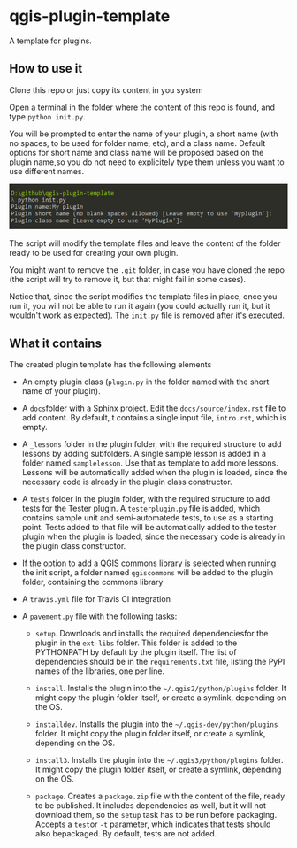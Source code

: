 # qgis-plugin-template

A template for plugins.

## How to use it

Clone this repo or just copy its content in you system

Open a terminal in the folder where the content of this repo is found, and type `python init.py`.

You will be prompted to enter the name of your plugin, a short name (with no spaces, to be used for folder name, etc), and a class name. Default options for short name and class name will be proposed based on the plugin name,so you do not need to explicitely type them unless you want to use different names.

![](console.png)

The script will modify the template files and leave the content of the folder ready to be used for creating your own plugin.

You might want to remove the `.git` folder, in case you have cloned the repo (the script will try to remove it, but that might fail in some cases).

Notice that, since the script modifies the template files in place, once you run it, you will not be able to run it again (you could actually run it, but it wouldn't work as expected). The `init.py` file is removed after it's executed.

## What it contains

The created plugin template has the following elements

* An empty plugin class (`plugin.py` in the folder named with the short name of your plugin). 

* A `docs`folder with a Sphinx project. Edit the `docs/source/index.rst` file to add content. By default, t contains a single input file, `intro.rst`, which is empty.

* A `_lessons` folder in the plugin folder, with the required structure to add lessons by adding subfolders. A single sample lesson is added in a folder named `samplelesson`. Use that as template to add more lessons. Lessons will be automatically added when the plugin is loaded, since the necessary code is already in the plugin class constructor.

* A `tests` folder in the plugin folder, with the required structure to add tests for the Tester plugin. A `testerplugin.py` file is added, which contains sample unit and semi-automatede tests, to use as a starting point. Tests added to that file will be automatically added to the tester plugin when the plugin is loaded, since the necessary code is already in the plugin class constructor.

* If the option to add a QGIS commons library is selected when running the init script, a folder named `qgiscommons` will be added to the plugin folder, containing the commons library

* A `travis.yml` file for Travis CI integration

* A `pavement.py` file with the following tasks:

	+ `setup`. Downloads and installs the required dependenciesfor the plugin  in the `ext-libs` folder. This folder is added to the PYTHONPATH by default by the plugin itself. The list of dependencies should be in the `requirements.txt` file, listing the PyPI names of the libraries, one per line.

	+ `install`. Installs the plugin into the `~/.qgis2/python/plugins` folder. It might copy the plugin folder itself, or create a symlink, depending on the OS. 

	+ `installdev`. Installs the plugin into the `~/.qgis-dev/python/plugins` folder. It might copy the plugin folder itself, or create a symlink, depending on the OS. 

	+ `install3`. Installs the plugin into the `~/.qgis3/python/plugins` folder. It might copy the plugin folder itself, or create a symlink, depending on the OS. 

	+ `package`. Creates a `package.zip` file with the content of the file, ready to be published. It includes dependencies as well, but it will not download them, so the `setup` task has to be run before packaging. Accepts a `test`or `-t` parameter, which indicates that tests should also bepackaged. By default, tests are not added.



